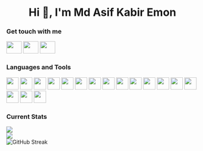 <h1 align="center">Hi 👋, I'm Md Asif Kabir Emon</h1>


<h3 align="left">Get touch with me</h3>
<p align="left">
  <a href="https://www.linkedin.com/in/asif-kabir-emon" target="blank" style="text-decoration:none">
    <img height="32" width="40" src="https://cdn.simpleicons.org/linkedin/#0A66C2" />
  </a>
  <a href="https://x.com/asif_kabir_emon" target="blank" style="text-decoration:none">
    <img height="32" width="40" src="https://cdn.simpleicons.org/x/#010101" />
  </a>
  <a href="https://www.facebook.com/asifkabiremon" target="blank" style="text-decoration:none">
    <img height="32" width="40" src="https://cdn.simpleicons.org/facebook/#0866FF" />
  </a>
</p>


<h3 align="left">Languages and Tools</h3>
<div align="lef">
  <div display="flex" gap="10px">
    <img height="32" width="32" src="https://cdn.simpleicons.org/html5/#E34F26" />
    <img height="32" width="32" src="https://cdn.simpleicons.org/css3/#1572B6" />
    <img height="32" width="32" src="https://cdn.simpleicons.org/javascript/#F7DF1E" />
    <img height="32" width="32" src="https://cdn.simpleicons.org/typescript/#3178C6" />
    <img height="32" width="32" src="https://cdn.simpleicons.org/nodedotjs/#5FA04E" />
    <img height="32" width="32" src="https://cdn.simpleicons.org/react/#61DAFB" />
    <img height="32" width="32" src="https://cdn.simpleicons.org/tailwindcss/#06B6D4" />
    <img height="32" width="32" src="https://cdn.simpleicons.org/mui/#007FFF" />
    <img height="32" width="32" src="https://cdn.simpleicons.org/express/#000000" />
    <img height="32" width="32" src="https://cdn.simpleicons.org/nestjs/#E0234E" />
    <img height="32" width="32" src="https://cdn.simpleicons.org/nextdotjs/#000000" />
    <img height="32" width="32" src="https://cdn.simpleicons.org/redux/#764ABC" />
    <img height="32" width="32" src="https://cdn.simpleicons.org/axios/#5A29E4" />
    <img height="32" width="32" src="https://cdn.simpleicons.org/mongodb/#47A248" />
    <img height="32" width="32" src="https://cdn.simpleicons.org/postgresql/#4169E1" />
    <img height="32" width="32" src="https://cdn.simpleicons.org/prisma/#2D3748" />
    <img height="32" width="32" src="https://cdn.simpleicons.org/graphql/#E10098" />
  </div>
</div>


<h3 align="left">Current Stats</h3>
<p align="left" padding="20px">
  <img src="https://github-readme-stats-ouuan.vercel.app/api?username=asif-kabir-emon&show_icons=true" />
  <br/>
  <img align="centre" src="https://github-readme-stats.vercel.app/api?username=asif-kabir-emon&count_private=true&include_all_commits=true&show_icons=true&title_color=007bff&text_color=e7e7e7&icon_color=f007bff&bg_color=151515&card_width=470" />
  <br/>
  <img src="https://streak-stats.demolab.com?user=asif-kabir-emon&theme=dark&mode=weekly&card_width=470" alt="GitHub Streak" />
</p>

<!--
**asif-kabir-emon/asif-kabir-emon** is a ✨ _special_ ✨ repository because its `README.md` (this file) appears on your GitHub profile.

Here are some ideas to get you started:

- 🔭 I’m currently working on ...
- 🌱 I’m currently learning ...
- 👯 I’m looking to collaborate on ...
- 🤔 I’m looking for help with ...
- 💬 Ask me about ...
- 📫 How to reach me: ...
- 😄 Pronouns: ...
- ⚡ Fun fact: ...
-->
